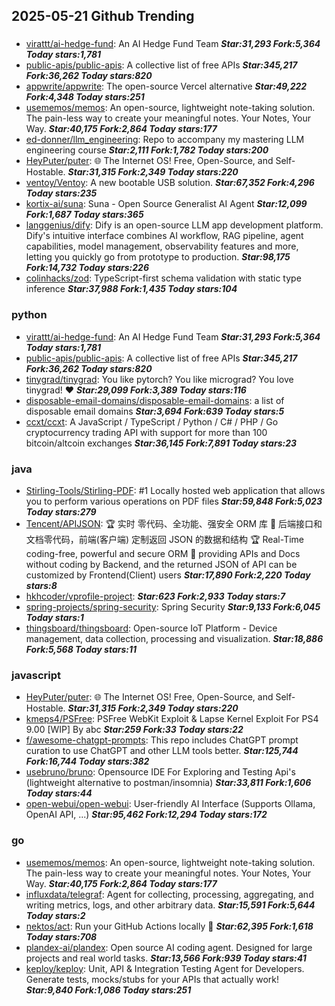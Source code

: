 ## 2025-05-21 Github Trending

### 
* [virattt/ai-hedge-fund](https://github.com/virattt/ai-hedge-fund): An AI Hedge Fund Team ***Star:31,293 Fork:5,364 Today stars:1,781***
* [public-apis/public-apis](https://github.com/public-apis/public-apis): A collective list of free APIs ***Star:345,217 Fork:36,262 Today stars:820***
* [appwrite/appwrite](https://github.com/appwrite/appwrite): The open-source Vercel alternative ***Star:49,222 Fork:4,348 Today stars:251***
* [usememos/memos](https://github.com/usememos/memos): An open-source, lightweight note-taking solution. The pain-less way to create your meaningful notes. Your Notes, Your Way. ***Star:40,175 Fork:2,864 Today stars:177***
* [ed-donner/llm_engineering](https://github.com/ed-donner/llm_engineering): Repo to accompany my mastering LLM engineering course ***Star:2,111 Fork:1,782 Today stars:200***
* [HeyPuter/puter](https://github.com/HeyPuter/puter): 🌐 The Internet OS! Free, Open-Source, and Self-Hostable. ***Star:31,315 Fork:2,349 Today stars:220***
* [ventoy/Ventoy](https://github.com/ventoy/Ventoy): A new bootable USB solution. ***Star:67,352 Fork:4,296 Today stars:235***
* [kortix-ai/suna](https://github.com/kortix-ai/suna): Suna - Open Source Generalist AI Agent ***Star:12,099 Fork:1,687 Today stars:365***
* [langgenius/dify](https://github.com/langgenius/dify): Dify is an open-source LLM app development platform. Dify's intuitive interface combines AI workflow, RAG pipeline, agent capabilities, model management, observability features and more, letting you quickly go from prototype to production. ***Star:98,175 Fork:14,732 Today stars:226***
* [colinhacks/zod](https://github.com/colinhacks/zod): TypeScript-first schema validation with static type inference ***Star:37,988 Fork:1,435 Today stars:104***

### python
* [virattt/ai-hedge-fund](https://github.com/virattt/ai-hedge-fund): An AI Hedge Fund Team ***Star:31,293 Fork:5,364 Today stars:1,781***
* [public-apis/public-apis](https://github.com/public-apis/public-apis): A collective list of free APIs ***Star:345,217 Fork:36,262 Today stars:820***
* [tinygrad/tinygrad](https://github.com/tinygrad/tinygrad): You like pytorch? You like micrograd? You love tinygrad! ❤️ ***Star:29,099 Fork:3,389 Today stars:116***
* [disposable-email-domains/disposable-email-domains](https://github.com/disposable-email-domains/disposable-email-domains): a list of disposable email domains ***Star:3,694 Fork:639 Today stars:5***
* [ccxt/ccxt](https://github.com/ccxt/ccxt): A JavaScript / TypeScript / Python / C# / PHP / Go cryptocurrency trading API with support for more than 100 bitcoin/altcoin exchanges ***Star:36,145 Fork:7,891 Today stars:23***

### java
* [Stirling-Tools/Stirling-PDF](https://github.com/Stirling-Tools/Stirling-PDF): #1 Locally hosted web application that allows you to perform various operations on PDF files ***Star:59,848 Fork:5,023 Today stars:279***
* [Tencent/APIJSON](https://github.com/Tencent/APIJSON): 🏆 实时 零代码、全功能、强安全 ORM 库 🚀 后端接口和文档零代码，前端(客户端) 定制返回 JSON 的数据和结构 🏆 Real-Time coding-free, powerful and secure ORM 🚀 providing APIs and Docs without coding by Backend, and the returned JSON of API can be customized by Frontend(Client) users ***Star:17,890 Fork:2,220 Today stars:8***
* [hkhcoder/vprofile-project](https://github.com/hkhcoder/vprofile-project):  ***Star:623 Fork:2,933 Today stars:7***
* [spring-projects/spring-security](https://github.com/spring-projects/spring-security): Spring Security ***Star:9,133 Fork:6,045 Today stars:1***
* [thingsboard/thingsboard](https://github.com/thingsboard/thingsboard): Open-source IoT Platform - Device management, data collection, processing and visualization. ***Star:18,886 Fork:5,568 Today stars:11***

### javascript
* [HeyPuter/puter](https://github.com/HeyPuter/puter): 🌐 The Internet OS! Free, Open-Source, and Self-Hostable. ***Star:31,315 Fork:2,349 Today stars:220***
* [kmeps4/PSFree](https://github.com/kmeps4/PSFree): PSFree WebKit Exploit & Lapse Kernel Exploit For PS4 9.00 [WIP] By abc ***Star:259 Fork:33 Today stars:22***
* [f/awesome-chatgpt-prompts](https://github.com/f/awesome-chatgpt-prompts): This repo includes ChatGPT prompt curation to use ChatGPT and other LLM tools better. ***Star:125,744 Fork:16,744 Today stars:382***
* [usebruno/bruno](https://github.com/usebruno/bruno): Opensource IDE For Exploring and Testing Api's (lightweight alternative to postman/insomnia) ***Star:33,811 Fork:1,606 Today stars:44***
* [open-webui/open-webui](https://github.com/open-webui/open-webui): User-friendly AI Interface (Supports Ollama, OpenAI API, ...) ***Star:95,462 Fork:12,294 Today stars:172***

### go
* [usememos/memos](https://github.com/usememos/memos): An open-source, lightweight note-taking solution. The pain-less way to create your meaningful notes. Your Notes, Your Way. ***Star:40,175 Fork:2,864 Today stars:177***
* [influxdata/telegraf](https://github.com/influxdata/telegraf): Agent for collecting, processing, aggregating, and writing metrics, logs, and other arbitrary data. ***Star:15,591 Fork:5,644 Today stars:2***
* [nektos/act](https://github.com/nektos/act): Run your GitHub Actions locally 🚀 ***Star:62,395 Fork:1,618 Today stars:708***
* [plandex-ai/plandex](https://github.com/plandex-ai/plandex): Open source AI coding agent. Designed for large projects and real world tasks. ***Star:13,566 Fork:939 Today stars:41***
* [keploy/keploy](https://github.com/keploy/keploy): Unit, API & Integration Testing Agent for Developers. Generate tests, mocks/stubs for your APIs that actually work! ***Star:9,840 Fork:1,086 Today stars:251***
